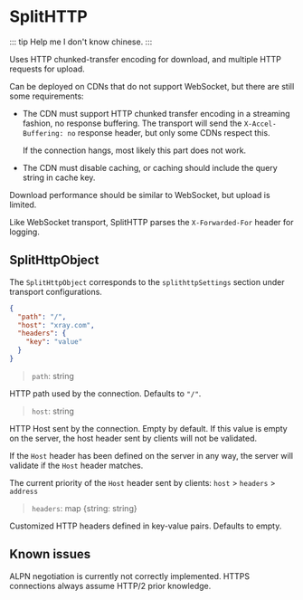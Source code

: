 # SplitHTTP

::: tip
Help me I don't know chinese.
:::

Uses HTTP chunked-transfer encoding for download, and multiple HTTP requests for upload.

Can be deployed on CDNs that do not support WebSocket, but there are still some requirements:

- The CDN must support HTTP chunked transfer encoding in a streaming fashion,
  no response buffering. The transport will send the `X-Accel-Buffering: no`
  response header, but only some CDNs respect this.

  If the connection hangs, most likely this part does not work.

- The CDN must disable caching, or caching should include the query string in cache key.

Download performance should be similar to WebSocket, but upload is limited.

Like WebSocket transport, SplitHTTP parses the `X-Forwarded-For` header for logging.

## SplitHttpObject

The `SplitHttpObject` corresponds to the `splithttpSettings` section under transport configurations.

```json
{
  "path": "/",
  "host": "xray.com",
  "headers": {
    "key": "value"
  }
}
```

> `path`: string

HTTP path used by the connection. Defaults to `"/"`.

> `host`: string

HTTP Host sent by the connection. Empty by default. If this value is empty on the server, the host header sent by clients will not be validated.

If the `Host` header has been defined on the server in any way, the server will validate if the `Host` header matches.

The current priority of the `Host` header sent by clients: `host` > `headers` > `address`

> `headers`: map \{string: string\}

Customized HTTP headers defined in key-value pairs. Defaults to empty.

## Known issues

ALPN negotiation is currently not correctly implemented. HTTPS connections
always assume HTTP/2 prior knowledge.

